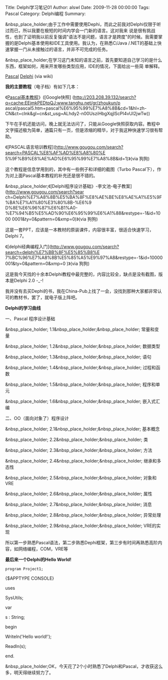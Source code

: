 Title: Delphi学习笔记01
Author: alswl
Date: 2009-11-28 00:00:00
Tags: Pascal
Category: Delphi编程
Summary: 

&nbsp_place_holder;由于工作中需要使用Dephi，而此之前我对Delphi仅限于听过而已，所以我要在极短的时间内学会一门新的语言。这对我来
说是很有挑战性，也到了证明我以前反复强调"语法不是问题，语言才是跨度"的时候。我需要掌握的是Delphi基本使用和IDE工具使用。我认为，在熟悉C/Java
/.NET的基础上快速掌握一门从未接触过的语言，并非不可完成的任务。

&nbsp_place_holder;在学习这门未知的语言之前，首先要知道自己学习的是什么东西，框架如何，用来开发哪些类型应用，IDE的情况，下面给出一些简
单解释。

[Pascal](http://zh.wikipedia.org/zh-cn/Pascal)
[Delphi](http://zh.wikipedia.org/zh-cn/Delphi) (via wiki)

**我的主要教程**（电子档）有如下几本：

《[Pascal基本教程](http://www.tanghu.net/gr/zhoukun/pascal/pascal5.htm)》([Google快照]
(http://203.208.39.132/search?q=cache:EEjmkPEDtpQJ:www.tanghu.net/gr/zhoukun/p
ascal/pascal5.htm+pascal%E6%95%99%E7%A8%8B&cd=1&hl=zh-
CN&ct=clnk&gl=cn&st_usg=ALhdy2-n00UsziHbgXqjlScPI4vUI2jwTw))

下午在手机还能访问，晚上就无法访问了，只能从Google快照获取内容。教程中文字描述极为简单，通篇只有一页，但是浓缩的精华，对于我这种快速学习很有帮助。

《[PASCAL语言培训教程](http://www.gougou.com/search?search=PASCAL%E8%AF%AD%E8%A8%80%E
5%9F%B9%E8%AE%AD%E6%95%99%E7%A8%8B&id=1)》(via 狗狗)

这个教程是信息学用到的，其中有一些例子和详细的截图（Turbo Pascal下），作为对上面Pascal基本教程的补充还是很不错的。

&nbsp_place_holder;《[Delphi程序设计基础》-李文池-电子教案](http://www.gougou.com/search?sear
ch=Delphi%E7%A8%8B%E5%BA%8F%E8%AE%BE%E8%AE%A1%E5%9F%BA%E7%A1%80%E3%80%8B-%E6%9
D%8E%E6%96%87%E6%B1%A0-%E7%94%B5%E5%AD%90%E6%95%99%E6%A1%88&restype=-1&id=1000
0001&ty=0&pattern=0&xmp=0)》(via 狗狗)

这是一套PPT，应该是一本教材的原装课件，内容很丰富，很适合快速学习，Delphi 7。

《[delphi经典编程入门](http://www.gougou.com/search?search=delphi%E7%BB%8F%E5%85%B8%E
7%BC%96%E7%A8%8B%E5%85%A5%E9%97%A8&restype=-1&id=10000001&ty=0&pattern=0&xmp=0
)》(via 狗狗)

这是我今天找的十余本Delphi教程中最完整的，内容比较全，缺点是没有截图，版本是Delphi 2.0 -_-!

我并没有去买Dephi的书，我在China-Pub上找了一会，没找到那种大家都非常认可的教材书，罢了，就电子版上阵吧。

**Delphi的学习曲线**

一、Pascal 程序设计基础

&nbsp_place_holder; 1.1&nbsp_place_holder;&nbsp_place_holder; 常量和变量

&nbsp_place_holder; 1.2&nbsp_place_holder;&nbsp_place_holder; 数据类型

&nbsp_place_holder; 1.3&nbsp_place_holder;&nbsp_place_holder; 语句

&nbsp_place_holder; 1.4&nbsp_place_holder;&nbsp_place_holder; 过程和函数

&nbsp_place_holder; 1.5&nbsp_place_holder;&nbsp_place_holder; 程序和单元

&nbsp_place_holder; 1.6&nbsp_place_holder;&nbsp_place_holder; 嵌入式汇编

  
二、OO（面向对象了）程序设计

&nbsp_place_holder; 2.1&nbsp_place_holder;&nbsp_place_holder; 基本概念

&nbsp_place_holder; 2.2&nbsp_place_holder;&nbsp_place_holder; 类

&nbsp_place_holder; 2.3&nbsp_place_holder;&nbsp_place_holder; 方法

&nbsp_place_holder; 2.4&nbsp_place_holder;&nbsp_place_holder; 继承和多态性

&nbsp_place_holder; 2.5&nbsp_place_holder;&nbsp_place_holder; 对象和VRE

&nbsp_place_holder; 2.6&nbsp_place_holder;&nbsp_place_holder; 属性

&nbsp_place_holder; 2.7&nbsp_place_holder;&nbsp_place_holder; 消息

&nbsp_place_holder; 2.8&nbsp_place_holder;&nbsp_place_holder; 异常处理

&nbsp_place_holder; 2.9&nbsp_place_holder;&nbsp_place_holder; VRE的实现

所以第一步熟悉Pascal语法，第二步熟悉Dephi框架，第三步有时间再熟悉高阶内容，如网络编程，COM，VRE等

**最后来一个Delphi的Hello World!**
    
    program Project1;

{$APPTYPE CONSOLE}

uses

SysUtils;

var

s : String;

begin

Writeln('Hello world!');

Readln(s);

end.

&nbsp_place_holder;OK，今天花了2个小时熟悉了Delphi和Pascal，才收获这么多，明天得继续努力了。

